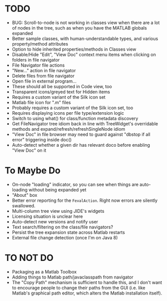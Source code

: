 TODO
=============

* BUG: Scroll-to-node is not working in classes view when there are a lot of nodes in the tree, such as when you have the MATLAB globals expanded
* Better sample classes, with human-understandable types, and various property/method attributes
* Option to hide inherited properties/methods in Classes view
* Disable/Hide "Edit", "View Doc" context menu items when clicking on folders in file navigator
* File Navigator file actions
 * "New..." action in file navigator
 * Delete files from file navigator
 * Open file in external program...
 * These should all be supported in Code view, too
* Transparent icons/greyed text for Hidden items
 * Requires a custom variant of the Silk icon set
* Matlab file icon for ".m" files
 * Probably requires a custom variant of the Silk icon set, too
 * Requires displaying icons per file type/extension logic
* Switch to using what() for class/function metadata discovery
* Get FileNavigator tree idiom back in line with TreeWidget's overridable methods and expand/refresh/refreshSingleNode idiom
* "View Doc" in file browser may need to guard against "dbstop if all error" triggering inside doc()
* Auto-detect whether a given dir has relevant doco before enabling "View Doc" on it

# To Maybe Do

* On-node "loading" indicator, so you can see when things are auto-loading without being expanded yet
* "About" box
* Better error reporting for the `FevalAction`. Right now errors are silently swallowed.
* Multi-column tree view using JIDE's widgets
 * Licensing situation is unclear here
* Auto-detect new versions and notify user
* Text search/filtering on the class/file navigators?
* Persist the tree expansion state across Matlab restarts
* External file change detection (once I'm on Java 8)

# TO NOT DO

* Packaging as a Matlab Toolbox
* Adding things to Matlab path/javaclasspath from navigator
 * The "Copy Path" mechanism is sufficient to handle this, and I don't want to encourage people to change their paths from the GUI (i.e. like Matlab's graphical path editor, which alters the Matlab installation itself).
